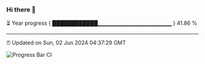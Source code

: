 ### Hi there 👋

⏳ Year progress { ████████████▁▁▁▁▁▁▁▁▁▁▁▁▁▁▁▁▁▁ } 41.86 %

---

⏰ Updated on Sun, 02 Jun 2024 04:37:29 GMT

![Progress Bar CI](https://github.com/IshwaranRudhara/GIT-ACTION/workflows/Progress%20Bar%20CI/badge.svg)
